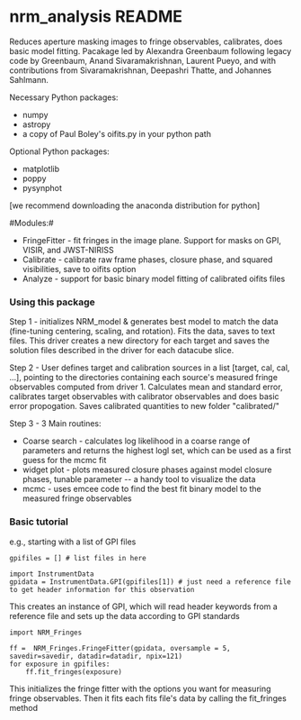 # nrm_analysis README

Reduces aperture masking images to fringe observables, calibrates, does basic model fitting. Pacakage led by Alexandra Greenbaum following legacy code by Greenbaum, Anand Sivaramakrishnan, Laurent Pueyo, and with contributions from Sivaramakrishnan, Deepashri Thatte, and Johannes Sahlmann.


Necessary Python packages:
* numpy
* astropy
* a copy of Paul Boley's oifits.py in your python path

Optional Python packages:
* matplotlib
* poppy
* pysynphot

[we recommend downloading the anaconda distribution for python]


#Modules:#

* FringeFitter - fit fringes in the image plane. Support for masks on GPI, VISIR, and JWST-NIRISS
* Calibrate - calibrate raw frame phases, closure phase, and squared visibilities, save to oifits option
* Analyze - support for basic binary model fitting of calibrated oifits files

### Using this package ###

Step 1 - initializes NRM_model & generates best model to match the data (fine-tuning
	  centering, scaling, and rotation). Fits the data, saves to text files.
	  This driver creates a new directory for each target and saves the 
	  solution files described in the driver for each datacube slice.

Step 2 - User defines target and calibration sources in a list [target, cal, cal, ...], 
      pointing to the directories containing each source's measured fringe observables
      computed from driver 1. Calculates mean and standard error, calibrates target 
      observables with calibrator observables and does basic error propogation. Saves
      calibrated quantities to new folder "calibrated/"

Step 3 - 3 Main routines:
* Coarse search - calculates log likelihood in a coarse range of parameters and returns 
                the highest logl set, which can be used as a first guess for the mcmc fit
* widget plot - plots measured closure phases against model closure phases, tunable 
                parameter -- a handy tool to visualize the data
* mcmc - uses emcee code to find the best fit binary model to the measured fringe observables

### Basic tutorial ###
e.g., starting with a list of GPI files

	gpifiles = [] # list files in here

	import InstrumentData
	gpidata = InstrumentData.GPI(gpifiles[1]) # just need a reference file to get header information for this observation

This creates an instance of GPI, which will read header keywords from a reference file and sets up the data according to GPI standards

	import NRM_Fringes  

	ff =  NRM_Fringes.FringeFitter(gpidata, oversample = 5, savedir=savedir, datadir=datadir, npix=121)
	for exposure in gpifiles:
		ff.fit_fringes(exposure)

This initializes the fringe fitter with the options you want for measuring fringe observables. Then it fits each fits file's data by calling the fit_fringes method


